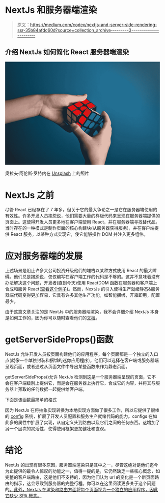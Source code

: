 # NextJs 和服务器端渲染

> 原文：<https://medium.com/codex/nextjs-and-server-side-rendering-ssr-35b84afdc60d?source=collection_archive---------3----------------------->

## 介绍 NextJs 如何简化 React 服务器端渲染

![](img/00f14c271369f98f59e213856b38c8b2.png)

奥拉夫·阿伦斯·罗特内在 [Unsplash](https://unsplash.com?utm_source=medium&utm_medium=referral) 上的照片

# NextJs 之前

尽管 React 已经存在了 7 年多，但关于它的最大争论之一是它在服务器端使用的有效性。许多开发人员抱怨说，他们需要大量的样板代码来呈现在服务器端提供的页面上。这使得开发人员更多地在客户端使用 React，并在服务器端寻找替代品。当时存在的一种模式是制作页面的核心构建块(从服务器获得服务)，并在客户端提供 React 服务，以某种方式实现它，使它能够操作 DOM 并注入更多组件。

# 应对服务器端的发展

上述场景是阻止许多大公司投资升级他们的堆栈以某种方式使用 React 的最大障碍。他们总是抱怨说，仅仅编写在客户端工作的代码是不够的。这并不意味着没有办法解决这个问题，开发者(直到今天)使用 ReactDOM 函数在服务器和客户端上合成和服务 React([查看这个例子](https://www.digitalocean.com/community/tutorials/react-server-side-rendering))。然而，NextJs 的引入使得生产就绪静态&服务器端代码变得更加容易，它具有许多其他生产功能，如智能捆绑，开箱即用，配置最少。

由于这篇文章关注的是 NextJs 中的服务器端渲染，我不会详细介绍 NextJs 本身是如何工作的，因为你可以随时查看他们的[文档](https://nextjs.org/)。

# getServerSideProps()函数

NextJs 允许开发人员按页面构建他们的应用程序，每个页面都是一个独立的入口点(就像一个单独封装和捆绑的迷你应用程序)，他们可以选择在客户端或服务器端呈现页面，或者通过从页面文件中导出某些函数来作为静态页面。

getServerSideProps()允许 NextJs 检测到这是一个服务器端呈现的页面，它不会在客户端级别上提供它，而是会在服务器上执行它，合成它的内容，并将其与服务器上预取的任何数据一起提供给客户端。

下面是该函数最简单的格式

因为 NextJs 在将抽象实现转换为本地实现方面做了很多工作，所以它提供了很棒的 [config](https://nextjs.org/docs/api-reference/next.config.js/introduction) 系统，扩展了开发人员配置和服务生产就绪代码的能力。configs 在如此多的属性中扩展了实现，从自定义头到路由以及它们之间的任何东西。这增加了另一个层次的灵活性，使得使用框架更加健壮和直观。

# 结论

NextJs 的出现有很多原因，服务器端渲染只是其中之一，尽管这绝对是他们迄今为止提供的最令人惊叹的功能之一，值得一提的是，它仍然缺乏一些核心概念，如完整的客户端路由，这是他们不支持的，因为他们认为 url 的变化是一个新页面路由的指示，这会导致到服务器的完整行程。你可以在这里阅读更多关于这个问题的[。此外，NextJs 在渲染和路由方面将每个页面视为一个独立的应用程序，因此它缺少 SPA 概念。](https://github.com/vercel/next.js/issues/8193)
